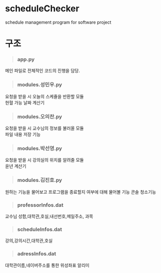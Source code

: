 # scheduleChecker
schedule management program for software project


구조
========
> ### app.py  
메인 파일로 전체적인 코드의 진행을 담당.

> ### modules.성민우.py
요청을 받을 시 오늘의 스케쥴을 반환할 모듈  
헌혈 가능 날짜 계산기 

> ### modules.오의찬.py
요청을 받을 시 교수님의 정보를 불러올 모듈  
파일 내용 저장 기능  

> ### modules.박선영.py
요청을 받을 시 강의실의 위치를 알려줄 모듈     
윤년 계산기  

> ### modules.김진호.py
원하는 기능을 물어보고 프로그램을 종료할지 여부에 대해 물어볼 기능
콘솔 청소기능

> ### professorInfos.dat
교수님 성함,대학관,호실,내선번호,메일주소, 과목

> ### scheduleInfos.dat
강의,강의시간,대학관,호실

> ### adressInfos.dat
대학관이름,네이버주소를 통한 위성좌표 알리미